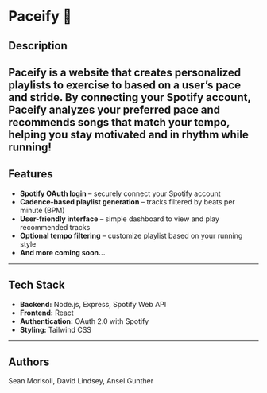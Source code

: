 # Paceify 🏃

## Description
Paceify is a website that creates personalized playlists to exercise to based on a user’s pace and stride. By connecting your Spotify account, Paceify analyzes your preferred pace and recommends songs that match your tempo, helping you stay motivated and in rhythm while running!
---

## Features
- **Spotify OAuth login** – securely connect your Spotify account
- **Cadence-based playlist generation** – tracks filtered by beats per minute (BPM)
- **User-friendly interface** – simple dashboard to view and play recommended tracks
- **Optional tempo filtering** – customize playlist based on your running style
- **And more coming soon...**

---

## Tech Stack
- **Backend:** Node.js, Express, Spotify Web API
- **Frontend:** React
- **Authentication:** OAuth 2.0 with Spotify
- **Styling:** Tailwind CSS

---

## Authors
Sean Morisoli, David Lindsey, Ansel Gunther
